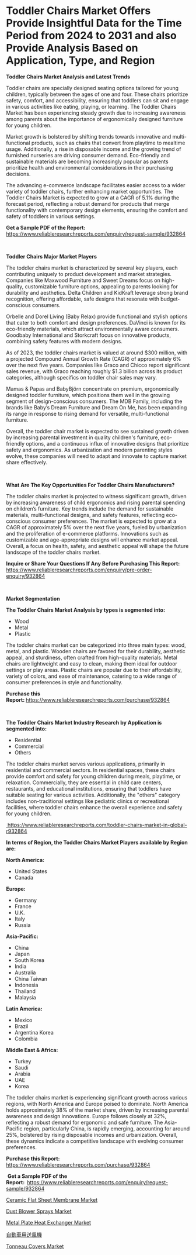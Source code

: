 <p><h1>Toddler Chairs Market Offers Provide Insightful Data for the Time Period from 2024 to 2031 and also Provide Analysis Based on Application, Type, and Region</h1></p><p><strong>Toddler Chairs Market Analysis and Latest Trends</strong></p>
<p><p>Toddler chairs are specially designed seating options tailored for young children, typically between the ages of one and four. These chairs prioritize safety, comfort, and accessibility, ensuring that toddlers can sit and engage in various activities like eating, playing, or learning. The Toddler Chairs Market has been experiencing steady growth due to increasing awareness among parents about the importance of ergonomically designed furniture for young children.</p><p>Market growth is bolstered by shifting trends towards innovative and multi-functional products, such as chairs that convert from playtime to mealtime usage. Additionally, a rise in disposable income and the growing trend of furnished nurseries are driving consumer demand. Eco-friendly and sustainable materials are becoming increasingly popular as parents prioritize health and environmental considerations in their purchasing decisions. </p><p>The advancing e-commerce landscape facilitates easier access to a wider variety of toddler chairs, further enhancing market opportunities. The Toddler Chairs Market is expected to grow at a CAGR of 5.1% during the forecast period, reflecting a robust demand for products that merge functionality with contemporary design elements, ensuring the comfort and safety of toddlers in various settings.</p></p>
<p><strong>Get a Sample PDF of the Report:&nbsp;</strong> <a href="https://www.reliableresearchreports.com/enquiry/request-sample/932864">https://www.reliableresearchreports.com/enquiry/request-sample/932864</a></p>
<p>&nbsp;</p>
<p><strong>Toddler Chairs Major Market Players</strong></p>
<p><p>The toddler chairs market is characterized by several key players, each contributing uniquely to product development and market strategies. Companies like Maxwood Furniture and Sweet Dreams focus on high-quality, customizable furniture options, appealing to parents looking for durability and aesthetics. Delta Children and KidKraft leverage strong brand recognition, offering affordable, safe designs that resonate with budget-conscious consumers.</p><p>Orbelle and Dorel Living (Baby Relax) provide functional and stylish options that cater to both comfort and design preferences. DaVinci is known for its eco-friendly materials, which attract environmentally aware consumers. Goodbaby International and Storkcraft focus on innovative products, combining safety features with modern designs.</p><p>As of 2023, the toddler chairs market is valued at around $300 million, with a projected Compound Annual Growth Rate (CAGR) of approximately 6% over the next five years. Companies like Graco and Chicco report significant sales revenue, with Graco reaching roughly $1.3 billion across its product categories, although specifics on toddler chair sales may vary.</p><p>Mamas & Papas and BabyBjörn concentrate on premium, ergonomically designed toddler furniture, which positions them well in the growing segment of design-conscious consumers. The MDB Family, including the brands like Baby’s Dream Furniture and Dream On Me, has been expanding its range in response to rising demand for versatile, multi-functional furniture.</p><p>Overall, the toddler chair market is expected to see sustained growth driven by increasing parental investment in quality children's furniture, eco-friendly options, and a continuous influx of innovative designs that prioritize safety and ergonomics. As urbanization and modern parenting styles evolve, these companies will need to adapt and innovate to capture market share effectively.</p></p>
<p>&nbsp;</p>
<p><strong>What Are The Key Opportunities For Toddler Chairs Manufacturers?</strong></p>
<p><p>The toddler chairs market is projected to witness significant growth, driven by increasing awareness of child ergonomics and rising parental spending on children’s furniture. Key trends include the demand for sustainable materials, multi-functional designs, and safety features, reflecting eco-conscious consumer preferences. The market is expected to grow at a CAGR of approximately 5% over the next five years, fueled by urbanization and the proliferation of e-commerce platforms. Innovations such as customizable and age-appropriate designs will enhance market appeal. Overall, a focus on health, safety, and aesthetic appeal will shape the future landscape of the toddler chairs market.</p></p>
<p><strong>Inquire or Share Your Questions If Any Before Purchasing This Report:</strong> <a href="https://www.reliableresearchreports.com/enquiry/pre-order-enquiry/932864">https://www.reliableresearchreports.com/enquiry/pre-order-enquiry/932864</a></p>
<p>&nbsp;</p>
<p><strong>Market Segmentation</strong></p>
<p><strong>The Toddler Chairs Market Analysis by types is segmented into:</strong></p>
<p><ul><li>Wood</li><li>Metal</li><li>Plastic</li></ul></p>
<p><p>The toddler chairs market can be categorized into three main types: wood, metal, and plastic. Wooden chairs are favored for their durability, aesthetic appeal, and sturdiness, often crafted from high-quality materials. Metal chairs are lightweight and easy to clean, making them ideal for outdoor settings or play areas. Plastic chairs are popular due to their affordability, variety of colors, and ease of maintenance, catering to a wide range of consumer preferences in style and functionality.</p></p>
<p><strong>Purchase this Report:&nbsp;</strong><a href="https://www.reliableresearchreports.com/purchase/932864">https://www.reliableresearchreports.com/purchase/932864</a></p>
<p>&nbsp;</p>
<p><strong>The Toddler Chairs Market Industry Research by Application is segmented into:</strong></p>
<p><ul><li>Residential</li><li>Commercial</li><li>Others</li></ul></p>
<p><p>The toddler chairs market serves various applications, primarily in residential and commercial sectors. In residential spaces, these chairs provide comfort and safety for young children during meals, playtime, or relaxation. Commercially, they are essential in child care centers, restaurants, and educational institutions, ensuring that toddlers have suitable seating for various activities. Additionally, the "others" category includes non-traditional settings like pediatric clinics or recreational facilities, where toddler chairs enhance the overall experience and safety for young children.</p></p>
<p><a href="https://www.reliableresearchreports.com/toddler-chairs-market-in-global-r932864">&nbsp;https://www.reliableresearchreports.com/toddler-chairs-market-in-global-r932864</a></p>
<p><strong>In terms of Region, the Toddler Chairs Market Players available by Region are:</strong></p>
<p>
    <p> <strong> North America: </strong>
        <ul>
            <li>United States</li>
            <li>Canada</li>
        </ul>
        </p> 
    <p> <strong> Europe: </strong>
        <ul>
            <li>Germany</li>
            <li>France</li>
            <li>U.K.</li>
            <li>Italy</li>
            <li>Russia</li>
        </ul>
        </p> 
    <p> <strong> Asia-Pacific: </strong>
        <ul>
            <li>China</li>
            <li>Japan</li>
            <li>South Korea</li>
            <li>India</li>
            <li>Australia</li>
            <li>China Taiwan</li>
            <li>Indonesia</li>
            <li>Thailand</li>
            <li>Malaysia</li>
        </ul>
        </p> 
    <p> <strong> Latin America: </strong>
        <ul>
            <li>Mexico</li>
            <li>Brazil</li>
            <li>Argentina Korea</li>
            <li>Colombia</li>
        </ul>
        </p> 
    <p> <strong> Middle East & Africa: </strong>
        <ul>
            <li>Turkey</li>
            <li>Saudi</li>
            <li>Arabia</li>
            <li>UAE</li>
            <li>Korea</li>
        </ul>
    </p>
    </p>
<p><p>The toddler chairs market is experiencing significant growth across various regions, with North America and Europe poised to dominate. North America holds approximately 38% of the market share, driven by increasing parental awareness and design innovations. Europe follows closely at 32%, reflecting a robust demand for ergonomic and safe furniture. The Asia-Pacific region, particularly China, is rapidly emerging, accounting for around 25%, bolstered by rising disposable incomes and urbanization. Overall, these dynamics indicate a competitive landscape with evolving consumer preferences.</p></p>
<p><strong>Purchase this Report: </strong><a href="https://www.reliableresearchreports.com/purchase/932864">https://www.reliableresearchreports.com/purchase/932864</a></p>
<p>&nbsp;<strong>Get a Sample PDF of the Report:&nbsp;&nbsp;</strong><a href="https://www.reliableresearchreports.com/enquiry/request-sample/932864">https://www.reliableresearchreports.com/enquiry/request-sample/932864</a></p>
<p><strong></strong></p>
<p><p><a href="https://issuu.com/reportprime-2/docs/ceramic-flat-sheet-membrane-market-_93e9f5c0ad4120">Ceramic Flat Sheet Membrane Market</a></p><p><a href="https://github.com/irfadac/Market-Research-Report-List-5/blob/main/dust-blower-sprays-market.md">Dust Blower Sprays Market</a></p><p><a href="https://github.com/JakirUddin651/Market-Research-Report-List-1/blob/main/metal-plate-heat-exchanger-market.md">Metal Plate Heat Exchanger Market</a></p><p><a href="https://medium.com/@vivakuvalis2005/%E3%82%B0%E3%83%AD%E3%83%BC%E3%83%90%E3%83%AB%E8%87%AA%E5%8B%95%E8%BB%8A%E7%94%A8%E3%82%A8%E3%82%A2%E3%83%96%E3%83%AD%E3%83%AF%E3%83%BC%E5%B8%82%E5%A0%B4%E5%88%86%E6%9E%90-%E4%B8%BB%E8%A6%81%E5%B8%82%E5%A0%B4%E5%8B%95%E5%90%91%E3%81%A8%E5%B0%86%E6%9D%A5%E4%BA%88%E6%B8%AC-2024%E5%B9%B4-2031%E5%B9%B4-97ab7e09b6a4">自動車用送風機</a></p><p><a href="https://www.linkedin.com/pulse/tonneau-covers-industry-insights-report-analyzing-market-trends-uab3f?trackingId=cyugaLJISsybuRuZvScfVA%3D%3D">Tonneau Covers Market</a></p></p>